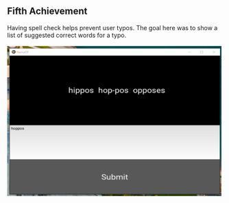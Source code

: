 ## Fifth Achievement
Having spell check helps prevent user typos. The goal here was to show a list of suggested correct words for a typo.
<br/>
<br/>
<img src="../../images/spell_checker.png" width="500" height="350">
